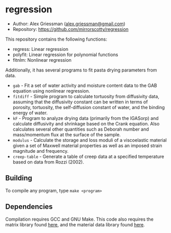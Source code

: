 regression
==========
* Author: Alex Griessman (alex.griessman@gmail.com)
* Repository: https://github.com/mirrorscotty/regression

This repository contains the following functions:
* regress: Linear regression
* polyfit: Linear regression for polynomial functions
* fitnlm: Nonlinear regression

Additionally, it has several programs to fit pasta drying parameters from data.
* `gab` - Fit a set of water activity and moisture content data to the GAB equation
    using nonlinear regression.
* `fitdiff` - Simple program to calculate tortuosity from diffusivity data,
    assuming that the diffusivity constant can be written in terms of porosity,
    tortuosity, the self-diffusion constant of water, and the binding energy of
    water.
* `kF` - Program to analyze drying data (primarily from the IGASorp) and calculate
    diffusivity and shrinkage based on the Crank equation. Also calculates
    several other quantities such as Deborah number and mass/momentum flux at
    the surface of the sample.
* `modulus` - Calculate the storage and loss moduli of a viscoelastic material
    given a set of Maxwell material properties as well as an imposed strain
    magnitude and frequency.
* `creep-table` - Generate a table of creep data at a specified temperature based
    on data from Rozzi (2002).

Building
--------
To compile any program, type `make <program>`


Dependencies
------------
Compilation requires GCC and GNU Make. This code also requires the matrix library
found [here](https://github.com/mirrorscotty/matrix), and the material data library
found [here](https://github.com/mirrorscotty/material-data).
